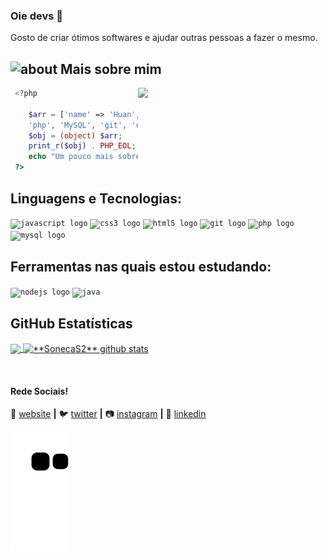 ### Oie devs 👋
Gosto de criar ótimos softwares e ajudar outras pessoas a fazer o mesmo.

###

## <img width="45" alt="about" src="https://raw.github.com/elizarov/elizarov/master/about.png"> Mais sobre mim
<img align="right" width="300" src="https://i2.wp.com/allhtaccess.info/wp-content/uploads/2018/03/programming.gif?fit=1281%2C716&ssl=1" />

```php
 <?php
 
    $arr = ['name' => 'Huan', 'age' => 20, 'languagesTec' => 'JavaScript', 
    'php', 'MySQL', 'git', 'css3', 'studies' => 'sass', 'reactJs', 'laravel'];
    $obj = (object) $arr;
    print_r($obj) . PHP_EOL;
    echo "Um pouco mais sobre mim";
 ?>
```



## **Linguagens e Tecnologias:**  


<div align="left">
  <code><img src="https://cdn.jsdelivr.net/gh/devicons/devicon/icons/javascript/javascript-original.svg" height="40" width="52" alt="javascript logo"  /></code>
  <code><img src="https://cdn.jsdelivr.net/gh/devicons/devicon/icons/css3/css3-original.svg" height="40" width="52" alt="css3 logo"  /></code>
  <code><img src="https://cdn.jsdelivr.net/gh/devicons/devicon/icons/html5/html5-original.svg" height="40" width="52" alt="html5 logo"  /></code>
  <code><img src="https://cdn.jsdelivr.net/gh/devicons/devicon/icons/git/git-original.svg" height="40" width="52" alt="git logo"  /></code>
  <code><img src="https://cdn.jsdelivr.net/gh/devicons/devicon/icons/php/php-original.svg" height="40" width="52" alt="php logo"/></code>
  <code><img src="https://cdn.jsdelivr.net/gh/devicons/devicon/icons/mysql/mysql-original.svg" height="40" width="52" alt="mysql logo"/></code>
</div>



## **Ferramentas nas quais estou estudando:** 

<div align="left">
  <code><img src="https://cdn.jsdelivr.net/gh/devicons/devicon/icons/nodejs/nodejs-original.svg" height="40" width="52" alt="nodejs logo" /></code>
  <code><img src="https://cdn.jsdelivr.net/gh/devicons/devicon/icons/java/java-plain.svg" height="40" width="52" alt="java" /></code>
</div>

## **GitHub Estatísticas**

<a href="https://github.com/Gurupreet">
  <img align="center" src="https://github-readme-stats.vercel.app/api/top-langs/?username=SonecaS2&theme=dracula&hide_langs_below=1" />
</a>

<a href="https://github.com/Gurupreet">
 <img align="center" src="https://github-readme-stats.vercel.app/api?username=SonecaS2&show_icons=true&theme=dracula&line_height=27" alt="**SonecaS2** github stats"/>
</a>

[website]: https://sonecoode.netlify.app/
[twitter]: https://twitter.com/SonecaHuan
[instagram]: https://www.instagram.com/sone.code/
[linkedin]: https://www.linkedin.com/in/huan-dos-santos-salom%C3%A3o-672115213/
<br>

#### Rede Sociais!

🏡 [website][website] **|** 
🐦 [twitter][twitter] **|** 
📷 [instagram][instagram] **|** 
👔 [linkedin][linkedin]

![Snake animation](https://github.com/SonecaS2/SonecaS2/blob/output/github-contribution-grid-snake.svg)



